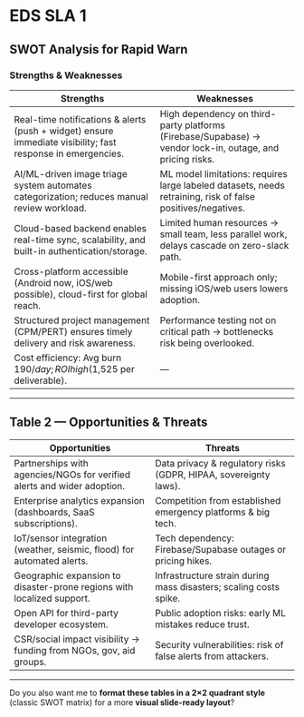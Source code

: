 
# EDS SLA 1

## **SWOT Analysis for Rapid Warn**


### **Strengths & Weaknesses**

| **Strengths** | **Weaknesses** |
| --- | --- |
| Real-time notifications & alerts (push + widget) ensure immediate visibility; fast response in emergencies. | High dependency on third-party platforms (Firebase/Supabase) → vendor lock-in, outage, and pricing risks. |
| AI/ML-driven image triage system automates categorization; reduces manual review workload. | ML model limitations: requires large labeled datasets, needs retraining, risk of false positives/negatives. |
| Cloud-based backend enables real-time sync, scalability, and built-in authentication/storage. | Limited human resources → small team, less parallel work, delays cascade on zero-slack path. |
| Cross-platform accessible (Android now, iOS/web possible), cloud-first for global reach. | Mobile-first approach only; missing iOS/web users lowers adoption. |
| Structured project management (CPM/PERT) ensures timely delivery and risk awareness. | Performance testing not on critical path → bottlenecks risk being overlooked. |
| Cost efficiency: Avg burn $190/day; ROI high ($1,525 per deliverable). | —   |

***

## **Table 2 — Opportunities & Threats**

| **Opportunities** | **Threats** |
| --- | --- |
| Partnerships with agencies/NGOs for verified alerts and wider adoption. | Data privacy & regulatory risks (GDPR, HIPAA, sovereignty laws). |
| Enterprise analytics expansion (dashboards, SaaS subscriptions). | Competition from established emergency platforms & big tech. |
| IoT/sensor integration (weather, seismic, flood) for automated alerts. | Tech dependency: Firebase/Supabase outages or pricing hikes. |
| Geographic expansion to disaster-prone regions with localized support. | Infrastructure strain during mass disasters; scaling costs spike. |
| Open API for third-party developer ecosystem. | Public adoption risks: early ML mistakes reduce trust. |
| CSR/social impact visibility → funding from NGOs, gov, aid groups. | Security vulnerabilities: risk of false alerts from attackers. |

***

Do you also want me to **format these tables in a 2×2 quadrant style** (classic SWOT matrix) for a more **visual slide-ready layout**?